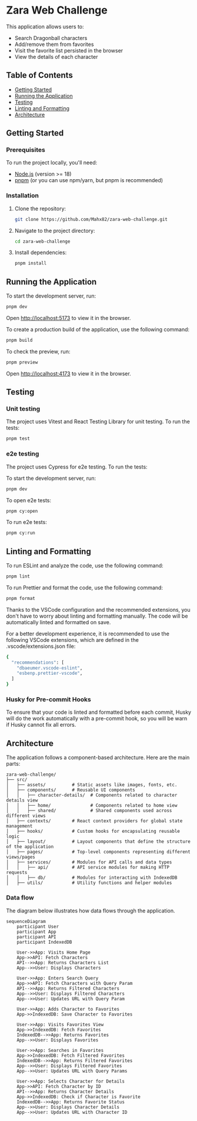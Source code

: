 # Zara Web Challenge

This application allows users to:

- Search Dragonball characters
- Add/remove them from favorites
- Visit the favorite list persisted in the browser
- View the details of each character

## Table of Contents

- [Getting Started](#getting-started)
- [Running the Application](#installation)
- [Testing](#testing)
- [Linting and Formatting](#linting-and-formatting)
- [Architecture](#architecture)

## Getting Started

### Prerequisites

To run the project locally, you'll need:

- [Node.js](https://nodejs.org/) (version >= 18)
- [pnpm](https://pnpm.io/) (or you can use npm/yarn, but pnpm is recommended)

### Installation

1. Clone the repository:
   ```sh
   git clone https://github.com/Mahx82/zara-web-challenge.git
   ```
2. Navigate to the project directory:
   ```sh
   cd zara-web-challenge
   ```
3. Install dependencies:
   ```sh
   pnpm install
   ```

## Running the Application

To start the development server, run:

```sh
pnpm dev
```

Open [http://localhost:5173](http://localhost:5173) to view it in the browser.

To create a production build of the application, use the following command:

```sh
pnpm build
```

To check the preview, run:

```sh
pnpm preview
```

Open [http://localhost:4173](http://localhost:4173) to view it in the browser.

## Testing

### Unit testing

The project uses Vitest and React Testing Library for unit testing. To run the tests:

```sh
pnpm test
```

### e2e testing

The project uses Cypress for e2e testing. To run the tests:

To start the development server, run:

```sh
pnpm dev
```

To open e2e tests:

```sh
pnpm cy:open
```

To run e2e tests:

```sh
pnpm cy:run
```

## Linting and Formatting

To run ESLint and analyze the code, use the following command:

```sh
pnpm lint
```

To run Prettier and format the code, use the following command:

```sh
pnpm format
```

Thanks to the VSCode configuration and the recommended extensions, you don't have to worry about linting and formatting manually. The code will be automatically linted and formatted on save.

For a better development experience, it is recommended to use the following VSCode extensions, which are defined in the .vscode/extensions.json file:

```sh
{
  "recommendations": [
    "dbaeumer.vscode-eslint",
    "esbenp.prettier-vscode",
  ]
}
```

### Husky for Pre-commit Hooks

To ensure that your code is linted and formatted before each commit, Husky will do the work automatically with a pre-commit hook, so you will be warn if Husky cannot fix all errors.

## Architecture

The application follows a component-based architecture. Here are the main parts:

```
zara-web-challenge/
├── src/
│   ├── assets/          # Static assets like images, fonts, etc.
│   ├── components/      # Reusable UI components
│   │   ├── character-details/  # Components related to character details view
│   │   ├── home/               # Components related to home view
│   │   ├── shared/             # Shared components used across different views
│   ├── contexts/        # React context providers for global state management
│   ├── hooks/           # Custom hooks for encapsulating reusable logic
│   ├── layout/          # Layout components that define the structure of the application
│   ├── pages/           # Top-level components representing different views/pages
│   ├── services/        # Modules for API calls and data types
│   │   ├── api/         # API service modules for making HTTP requests
│   │   ├── db/          # Modules for interacting with IndexedDB
│   ├── utils/           # Utility functions and helper modules
```

### Data flow

The diagram below illustrates how data flows through the application.

```mermaid
sequenceDiagram
    participant User
    participant App
    participant API
    participant IndexedDB

    User->>App: Visits Home Page
    App->>API: Fetch Characters
    API-->>App: Returns Characters List
    App-->>User: Displays Characters

    User->>App: Enters Search Query
    App->>API: Fetch Characters with Query Param
    API-->>App: Returns Filtered Characters
    App-->>User: Displays Filtered Characters
    App-->>User: Updates URL with Query Param

    User->>App: Adds Character to Favorites
    App->>IndexedDB: Save Character to Favorites

    User->>App: Visits Favorites View
    App->>IndexedDB: Fetch Favorites
    IndexedDB-->>App: Returns Favorites
    App-->>User: Displays Favorites

    User->>App: Searches in Favorites
    App->>IndexedDB: Fetch Filtered Favorites
    IndexedDB-->>App: Returns Filtered Favorites
    App-->>User: Displays Filtered Favorites
    App-->>User: Updates URL with Query Params

    User->>App: Selects Character for Details
    App->>API: Fetch Character by ID
    API-->>App: Returns Character Details
    App->>IndexedDB: Check if Character is Favorite
    IndexedDB-->>App: Returns Favorite Status
    App-->>User: Displays Character Details
    App-->>User: Updates URL with Character ID
```
